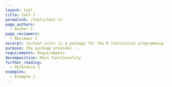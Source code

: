 ```yaml
---
layout: tool
title: tool-1
permalink: /tools/tool-1/
page_authors:
  - Author 1
page_reviewers:
  - Reviewer 1
excerpt: <i>tool-1</i> is a package for the R statistical programming language to perform ...
purpose: The package provides ...
requirements: Requirements
decomposition: Main functionality
further_reading:
  - Reference 1
examples:
  - Example 1
---
```

